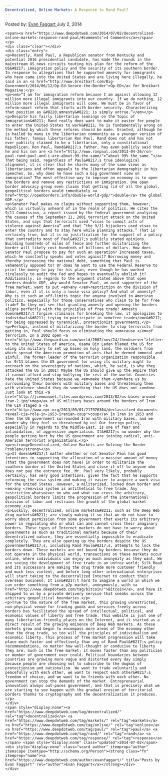 ```yaml
---
Decentralized, Online Markets: A Response to Rand Paul?
---
```

<article class="post-listing post-6080 post type-post status-publish format-standard has-post-thumbnail hentry  tag-decentralized tag-markets tag-online tag-paul tag-rand tag-response">
    <div class="post-inner">
        <span>Posted by: <a href="https://www.deepdotweb.com/author/evanfaggart/" title="">Evan Faggart </a></span>
    <span>July 2, 2014</span>
    
    <span><a href="https://www.deepdotweb.com/2014/07/02/decentralized-online-markets-response-rand-paul/#comments">4 Comments</a></span>
    </p>
    <div class="clear"></div>
    <div class="entry">
    <p>Recently, Rand Paul, a Republican senator from Kentucky and potential 2016 presidential candidate, has made the rounds in the mainstream US news circuits touting his plan for the reform of the US&#8217; immigration policy and the security of its southern border. In response to allegations that he supported amnesty for immigrants who have came into the United States and are living here illegally, he said in an <a href="http://www.breitbart.com/Big-Government/2014/06/12/Op-Ed-Secure-the-Border">Op-ED</a> for Breibart Magazine:</p>
    <p><em>“I am for immigration reform because I am against allowing 12 million more illegal immigrants into our country. If we do nothing, 12 million more illegal immigrants will come. We must be in favor of reform—smart reform that starts with border security. Characterizing that position as &#8220;amnesty&#8221; is simply untrue.”</em></p>
    <p>Despite his fairly libertarian leanings on the topic of immigration&#8211; Rand really does want to make it easier for people to enter the United States to work&#8211; he is fundamentally wrong on the method by which these reforms should be made. Granted, although he is hailed by many in the libertarian community as a younger version of his father, famous libertarian Ron Paul, Rand does not and has not ever publicly claimed to be a libertarian, only a constitutional Republican. Ron Paul, Rand&#8217;s father, has even publicly said that he and his son are <a href="http://www.ronpaul.com/2013-04-26/ron-paul-rand-paul-and-i-are-about-99-the-same/">“about 99% the same.”</a> That being said, regardless of Paul&#8217;s true ideological alignment, it is clear that he shares many of the same views as libertarians and often appeals to the libertarian demographic in his speeches. So, why does he have such a big government view on immigration? The most effective way to improve an economy is to open the borders and remove any restrictions on immigration. One open border advocacy group even claims that getting rid of all the global, geopolitical borders would immediately <a href="http://openborders.info/double-world-gdp/">double</a> the global GDP.</p>
    <p>Senator Paul makes no claims without supporting them, however, which is virtually unheard of in the realm of politics. He cites the 9/11 Commission, a report issued by the federal government analyzing the causes of the September 11, 2001 terrorist attack on the United States, and says that terrorists used “visas to commit acts of violence against America” and that “the 9/11 hijackers used visas to enter the country and to stay here while planning attacks.” That is certainly true, but it is no justification for the support of a policy that contradicts most of Paul&#8217;s publicly stated opinions. Building hundreds of miles of fence and further militarizing the border will likely cost hundreds of billions of dollars. How does Senator Paul propose to pay for such an operation? Increased taxes, which he constantly speaks and votes against? Borrowing money and thereby increasing the national debt, something that Paul is vehemently opposed to? Or does he want to use the Federal Reserve to print the money to pay for his plan, even though he has worked tirelessly to audit the Fed and hopes to eventually abolish it? Additionally, in regards to the argument stated above that open borders double GDP, why would Senator Paul, an avid supporter of the free market, want to put <em>any </em>restriction on the division of labor, even if it is only a loose visa policy? And what of amnesty? Why is it such an off-limits topic for anyone involved in American politics, especially for those conservatives who claim to be for free trade? Do they not see that granting amnesty and opening the borders aligns perfectly with the principles of free trade? Amnesty doesn&#8217;t forgive criminals for breaking the law, it apologizes to individuals&#8211; trying to participate in <em>free trade</em>&#8212; for being oppressed by tyrannical, protectionist governments.</p>
    <p>Perhaps, instead of militarizing the border to stop terrorists from getting in, Paul should focus on eliminating the <em>cause </em>of terrorism. In a 2002 open <a href="http://www.theguardian.com/world/2002/nov/24/theobserver">letter</a> to the United States of America, Osama Bin Laden blamed the US for using its military to set up bases on holy land, the soldiers from which spread the American promotion of acts that he deemed immoral and sinful. The former leader of the terrorist organization responsible for 9/11 blames the US government for using its military might to encroach on the sovereignty of nations, which, he said, is why they attacked the US in 2001! Maybe the US should give up the empire that it cannot afford and stop bullying the rest of the world. Countries hate the United States because we <em>make them </em>hate us by surrounding their borders with military bases and threatening them with violence should they do something that the US does not condone. Just look at this <a href="http://jcemmanuel.files.wordpress.com/2013/02/us-bases-around-iran-2.jpg">map</a> of US military bases around the borders of Iran. The CIA staged a <a href="http://www.npr.org/2013/09/01/217976304/declassified-documents-reveal-cia-role-in-1953-iranian-coup">coup</a> in Iran in 1953 and then the US government surrounded Iran with military bases, and we wonder why they feel so threatened by us! Our foreign policy, especially in regards to the Middle-East, is one of fear and intimidation, of aggressive imperialism. It&#8217;s no wonder why the people getting hurt by the US government are joining radical, anti-American terrorist organizations.</p>
    <p><strong>Decentralized, Online Markets are Solving the Border Problem</strong></p>
    <p>It doesn&#8217;t matter whether or not Senator Paul has good intentions in supporting the allocation of a massive amount of money (that the government does not have) in order to militarize the southern border of the United States and close it off to anyone who does not pay the entrance fee. Mr. Paul very likely, probably certainly, has very good intentions, given the fact that he supports reforming the visa system and making it easier to acquire a work visa for the United States. However, a militarized, locked down border and <em>any </em>visa system is antithetical to free trade. Any restriction whatsoever on who and what can cross the arbitrary, geopolitical borders limits the progression of the international division of labor and restrains the growth of the global market economy.</p>
    <p>Luckily, decentralized, online markets&#8211; such as the Deep Web drug markets&#8211; are slowly making it so that we do not have to worry about permission from some government that exerts its arbitrary power in regulating who or what can and cannot cross their imaginary borders. These types of Internet markets do not have to worry about governments as much as traditional markets because of their decentralized nature, they are essentially impossible to eradicate completely. They are also opening up the borders despite the US government&#8217;s, including Rand Paul&#8217;s, attempts to lock the borders down. These markets are not bound by borders because they do not operate in the physical world, transactions on these markets occur online, where individuals can enjoy as much anonymity as they want. We are seeing the development of free trade in an unfree world; Silk Road and its successors are making the drug trade more customer friendly and much less violent, and before long other international enterprises will start taking to the decentralized Internet to conduct their overseas business. It isn&#8217;t hard to imagine a world in which we can order something from a p2p market, anonymously, with <a href="http://www.deepdotweb.com/tag/bitcoin/">Bitcoin</a>, and have it shipped to us by a private delivery service that sneaks across the arbitrary geopolitical boundaries.</p>
    <p>True to the nature of the free market, this growing unrestricted, non-physical venue for trading goods and services freely across borders has facilitated the spread of intellectual, political, and economic values of liberty and free trade. This website is just one of many libertarian-friendly places on the Internet, and it started as a direct result of the growing eminence of Deep Web markets. As these markets grow and begin to encompass more areas of the economy other than the drug trade, so too will the principles of individualism and economic liberty. This process of free market progression will take place much faster and effectively than any of Rand Paul&#8217;s policy recommendations, no matter how well-thought or conducive to liberty they are. Such is the free market; it moves faster than any politician or member of government ever could. Political boundaries between countries are growing more vague and distorted every day simply because people are choosing not to subscribe to the dogmas of protectionism and nationalism. We want to trade voluntarily and peacefully with each other, we want to respect each other&#8217;s freedom of choice, and we want to be friends with each other. No government can stop the demands of the market. Entrepreneurial innovation always out-paces government, and that is precisely what we are starting to see happen with the gradual erosion of territorial borders thanks to cryptography and the decentralization it produces.</p>
    </div>
    <span style="display:none"><a href="https://www.deepdotweb.com/tag/decentralized/" rel="tag">decentralized</a> <a href="https://www.deepdotweb.com/tag/markets/" rel="tag">markets</a> <a href="https://www.deepdotweb.com/tag/online/" rel="tag">online</a> <a href="https://www.deepdotweb.com/tag/paul/" rel="tag">paul</a> <a href="https://www.deepdotweb.com/tag/rand/" rel="tag">rand</a> <a href="https://www.deepdotweb.com/tag/response/" rel="tag">response</a></span> <span style="display:none" class="updated">2014-07-02</span>
    <div style="display:none" class="vcard author" itemprop="author" itemscope itemtype="http://schema.org/Person"><strong class="fn" itemprop="name"><a href="https://www.deepdotweb.com/author/evanfaggart/" title="Posts by Evan Faggart" rel="author">Evan Faggart</a></strong></div>
    </div>
</article>

